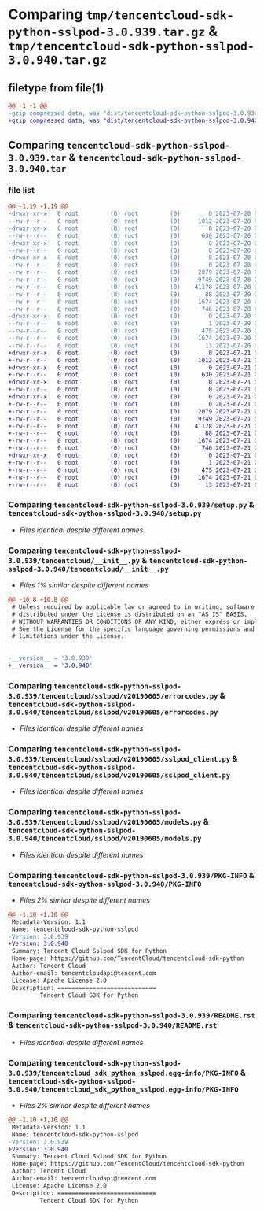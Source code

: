 # Comparing `tmp/tencentcloud-sdk-python-sslpod-3.0.939.tar.gz` & `tmp/tencentcloud-sdk-python-sslpod-3.0.940.tar.gz`

## filetype from file(1)

```diff
@@ -1 +1 @@
-gzip compressed data, was "dist/tencentcloud-sdk-python-sslpod-3.0.939.tar", last modified: Thu Jul 20 00:33:00 2023, max compression
+gzip compressed data, was "dist/tencentcloud-sdk-python-sslpod-3.0.940.tar", last modified: Fri Jul 21 00:49:07 2023, max compression
```

## Comparing `tencentcloud-sdk-python-sslpod-3.0.939.tar` & `tencentcloud-sdk-python-sslpod-3.0.940.tar`

### file list

```diff
@@ -1,19 +1,19 @@
-drwxr-xr-x   0 root         (0) root         (0)        0 2023-07-20 00:33:00.000000 tencentcloud-sdk-python-sslpod-3.0.939/
--rw-r--r--   0 root         (0) root         (0)     1012 2023-07-20 00:33:00.000000 tencentcloud-sdk-python-sslpod-3.0.939/setup.py
-drwxr-xr-x   0 root         (0) root         (0)        0 2023-07-20 00:33:00.000000 tencentcloud-sdk-python-sslpod-3.0.939/tencentcloud/
--rw-r--r--   0 root         (0) root         (0)      630 2023-07-20 00:33:00.000000 tencentcloud-sdk-python-sslpod-3.0.939/tencentcloud/__init__.py
-drwxr-xr-x   0 root         (0) root         (0)        0 2023-07-20 00:33:00.000000 tencentcloud-sdk-python-sslpod-3.0.939/tencentcloud/sslpod/
--rw-r--r--   0 root         (0) root         (0)        0 2023-07-20 00:33:00.000000 tencentcloud-sdk-python-sslpod-3.0.939/tencentcloud/sslpod/__init__.py
-drwxr-xr-x   0 root         (0) root         (0)        0 2023-07-20 00:33:00.000000 tencentcloud-sdk-python-sslpod-3.0.939/tencentcloud/sslpod/v20190605/
--rw-r--r--   0 root         (0) root         (0)        0 2023-07-20 00:33:00.000000 tencentcloud-sdk-python-sslpod-3.0.939/tencentcloud/sslpod/v20190605/__init__.py
--rw-r--r--   0 root         (0) root         (0)     2079 2023-07-20 00:33:00.000000 tencentcloud-sdk-python-sslpod-3.0.939/tencentcloud/sslpod/v20190605/errorcodes.py
--rw-r--r--   0 root         (0) root         (0)     9749 2023-07-20 00:33:00.000000 tencentcloud-sdk-python-sslpod-3.0.939/tencentcloud/sslpod/v20190605/sslpod_client.py
--rw-r--r--   0 root         (0) root         (0)    41178 2023-07-20 00:33:00.000000 tencentcloud-sdk-python-sslpod-3.0.939/tencentcloud/sslpod/v20190605/models.py
--rw-r--r--   0 root         (0) root         (0)       88 2023-07-20 00:33:00.000000 tencentcloud-sdk-python-sslpod-3.0.939/setup.cfg
--rw-r--r--   0 root         (0) root         (0)     1674 2023-07-20 00:33:00.000000 tencentcloud-sdk-python-sslpod-3.0.939/PKG-INFO
--rw-r--r--   0 root         (0) root         (0)      746 2023-07-20 00:33:00.000000 tencentcloud-sdk-python-sslpod-3.0.939/README.rst
-drwxr-xr-x   0 root         (0) root         (0)        0 2023-07-20 00:33:00.000000 tencentcloud-sdk-python-sslpod-3.0.939/tencentcloud_sdk_python_sslpod.egg-info/
--rw-r--r--   0 root         (0) root         (0)        1 2023-07-20 00:33:00.000000 tencentcloud-sdk-python-sslpod-3.0.939/tencentcloud_sdk_python_sslpod.egg-info/dependency_links.txt
--rw-r--r--   0 root         (0) root         (0)      475 2023-07-20 00:33:00.000000 tencentcloud-sdk-python-sslpod-3.0.939/tencentcloud_sdk_python_sslpod.egg-info/SOURCES.txt
--rw-r--r--   0 root         (0) root         (0)     1674 2023-07-20 00:33:00.000000 tencentcloud-sdk-python-sslpod-3.0.939/tencentcloud_sdk_python_sslpod.egg-info/PKG-INFO
--rw-r--r--   0 root         (0) root         (0)       13 2023-07-20 00:33:00.000000 tencentcloud-sdk-python-sslpod-3.0.939/tencentcloud_sdk_python_sslpod.egg-info/top_level.txt
+drwxr-xr-x   0 root         (0) root         (0)        0 2023-07-21 00:49:07.000000 tencentcloud-sdk-python-sslpod-3.0.940/
+-rw-r--r--   0 root         (0) root         (0)     1012 2023-07-21 00:49:07.000000 tencentcloud-sdk-python-sslpod-3.0.940/setup.py
+drwxr-xr-x   0 root         (0) root         (0)        0 2023-07-21 00:49:07.000000 tencentcloud-sdk-python-sslpod-3.0.940/tencentcloud/
+-rw-r--r--   0 root         (0) root         (0)      630 2023-07-21 00:49:07.000000 tencentcloud-sdk-python-sslpod-3.0.940/tencentcloud/__init__.py
+drwxr-xr-x   0 root         (0) root         (0)        0 2023-07-21 00:49:07.000000 tencentcloud-sdk-python-sslpod-3.0.940/tencentcloud/sslpod/
+-rw-r--r--   0 root         (0) root         (0)        0 2023-07-21 00:49:07.000000 tencentcloud-sdk-python-sslpod-3.0.940/tencentcloud/sslpod/__init__.py
+drwxr-xr-x   0 root         (0) root         (0)        0 2023-07-21 00:49:07.000000 tencentcloud-sdk-python-sslpod-3.0.940/tencentcloud/sslpod/v20190605/
+-rw-r--r--   0 root         (0) root         (0)        0 2023-07-21 00:49:07.000000 tencentcloud-sdk-python-sslpod-3.0.940/tencentcloud/sslpod/v20190605/__init__.py
+-rw-r--r--   0 root         (0) root         (0)     2079 2023-07-21 00:49:07.000000 tencentcloud-sdk-python-sslpod-3.0.940/tencentcloud/sslpod/v20190605/errorcodes.py
+-rw-r--r--   0 root         (0) root         (0)     9749 2023-07-21 00:49:07.000000 tencentcloud-sdk-python-sslpod-3.0.940/tencentcloud/sslpod/v20190605/sslpod_client.py
+-rw-r--r--   0 root         (0) root         (0)    41178 2023-07-21 00:49:07.000000 tencentcloud-sdk-python-sslpod-3.0.940/tencentcloud/sslpod/v20190605/models.py
+-rw-r--r--   0 root         (0) root         (0)       88 2023-07-21 00:49:07.000000 tencentcloud-sdk-python-sslpod-3.0.940/setup.cfg
+-rw-r--r--   0 root         (0) root         (0)     1674 2023-07-21 00:49:07.000000 tencentcloud-sdk-python-sslpod-3.0.940/PKG-INFO
+-rw-r--r--   0 root         (0) root         (0)      746 2023-07-21 00:49:07.000000 tencentcloud-sdk-python-sslpod-3.0.940/README.rst
+drwxr-xr-x   0 root         (0) root         (0)        0 2023-07-21 00:49:07.000000 tencentcloud-sdk-python-sslpod-3.0.940/tencentcloud_sdk_python_sslpod.egg-info/
+-rw-r--r--   0 root         (0) root         (0)        1 2023-07-21 00:49:07.000000 tencentcloud-sdk-python-sslpod-3.0.940/tencentcloud_sdk_python_sslpod.egg-info/dependency_links.txt
+-rw-r--r--   0 root         (0) root         (0)      475 2023-07-21 00:49:07.000000 tencentcloud-sdk-python-sslpod-3.0.940/tencentcloud_sdk_python_sslpod.egg-info/SOURCES.txt
+-rw-r--r--   0 root         (0) root         (0)     1674 2023-07-21 00:49:07.000000 tencentcloud-sdk-python-sslpod-3.0.940/tencentcloud_sdk_python_sslpod.egg-info/PKG-INFO
+-rw-r--r--   0 root         (0) root         (0)       13 2023-07-21 00:49:07.000000 tencentcloud-sdk-python-sslpod-3.0.940/tencentcloud_sdk_python_sslpod.egg-info/top_level.txt
```

### Comparing `tencentcloud-sdk-python-sslpod-3.0.939/setup.py` & `tencentcloud-sdk-python-sslpod-3.0.940/setup.py`

 * *Files identical despite different names*

### Comparing `tencentcloud-sdk-python-sslpod-3.0.939/tencentcloud/__init__.py` & `tencentcloud-sdk-python-sslpod-3.0.940/tencentcloud/__init__.py`

 * *Files 1% similar despite different names*

```diff
@@ -10,8 +10,8 @@
 # Unless required by applicable law or agreed to in writing, software
 # distributed under the License is distributed on an "AS IS" BASIS,
 # WITHOUT WARRANTIES OR CONDITIONS OF ANY KIND, either express or implied.
 # See the License for the specific language governing permissions and
 # limitations under the License.
 
 
-__version__ = '3.0.939'
+__version__ = '3.0.940'
```

### Comparing `tencentcloud-sdk-python-sslpod-3.0.939/tencentcloud/sslpod/v20190605/errorcodes.py` & `tencentcloud-sdk-python-sslpod-3.0.940/tencentcloud/sslpod/v20190605/errorcodes.py`

 * *Files identical despite different names*

### Comparing `tencentcloud-sdk-python-sslpod-3.0.939/tencentcloud/sslpod/v20190605/sslpod_client.py` & `tencentcloud-sdk-python-sslpod-3.0.940/tencentcloud/sslpod/v20190605/sslpod_client.py`

 * *Files identical despite different names*

### Comparing `tencentcloud-sdk-python-sslpod-3.0.939/tencentcloud/sslpod/v20190605/models.py` & `tencentcloud-sdk-python-sslpod-3.0.940/tencentcloud/sslpod/v20190605/models.py`

 * *Files identical despite different names*

### Comparing `tencentcloud-sdk-python-sslpod-3.0.939/PKG-INFO` & `tencentcloud-sdk-python-sslpod-3.0.940/PKG-INFO`

 * *Files 2% similar despite different names*

```diff
@@ -1,10 +1,10 @@
 Metadata-Version: 1.1
 Name: tencentcloud-sdk-python-sslpod
-Version: 3.0.939
+Version: 3.0.940
 Summary: Tencent Cloud Sslpod SDK for Python
 Home-page: https://github.com/TencentCloud/tencentcloud-sdk-python
 Author: Tencent Cloud
 Author-email: tencentcloudapi@tencent.com
 License: Apache License 2.0
 Description: ============================
         Tencent Cloud SDK for Python
```

### Comparing `tencentcloud-sdk-python-sslpod-3.0.939/README.rst` & `tencentcloud-sdk-python-sslpod-3.0.940/README.rst`

 * *Files identical despite different names*

### Comparing `tencentcloud-sdk-python-sslpod-3.0.939/tencentcloud_sdk_python_sslpod.egg-info/PKG-INFO` & `tencentcloud-sdk-python-sslpod-3.0.940/tencentcloud_sdk_python_sslpod.egg-info/PKG-INFO`

 * *Files 2% similar despite different names*

```diff
@@ -1,10 +1,10 @@
 Metadata-Version: 1.1
 Name: tencentcloud-sdk-python-sslpod
-Version: 3.0.939
+Version: 3.0.940
 Summary: Tencent Cloud Sslpod SDK for Python
 Home-page: https://github.com/TencentCloud/tencentcloud-sdk-python
 Author: Tencent Cloud
 Author-email: tencentcloudapi@tencent.com
 License: Apache License 2.0
 Description: ============================
         Tencent Cloud SDK for Python
```

